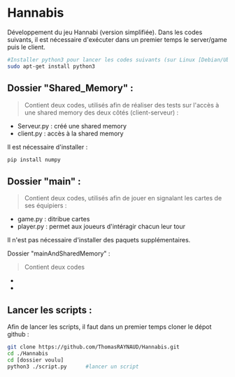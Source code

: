 # Hannabis

Développement du jeu Hannabi (version simplifiée). 
Dans les codes suivants, il est nécessaire d'exécuter dans un premier temps le server/game puis le client.

```bash
#Installer python3 pour lancer les codes suivants (sur Linux [Debian/Ubuntu]) :
sudo apt-get install python3
```

## Dossier "Shared_Memory" :
> Contient deux codes, utilisés afin de réaliser des tests sur l'accès à une shared memory des deux côtés (client-serveur) :
- Serveur.py : créé une shared memory
- client.py : accès à la shared memory

Il est nécessaire d'installer :
```bash
pip install numpy
```
## Dossier "main" :
> Contient deux codes, utilisés afin de jouer en signalant les cartes de ses équipiers :
- game.py : ditribue cartes
- player.py : permet aux joueurs d'intéragir chacun leur tour

Il n'est pas nécessaire d'installer des paquets supplémentaires.

Dossier "mainAndSharedMemory" :
> Contient deux codes
-
-

## Lancer les scripts : 
Afin de lancer les scripts, il faut dans un premier temps cloner le dépot github : 
```bash
git clone https://github.com/ThomasRAYNAUD/Hannabis.git
cd ./Hannabis
cd [dossier voulu]
python3 ./script.py      #lancer un script
```
